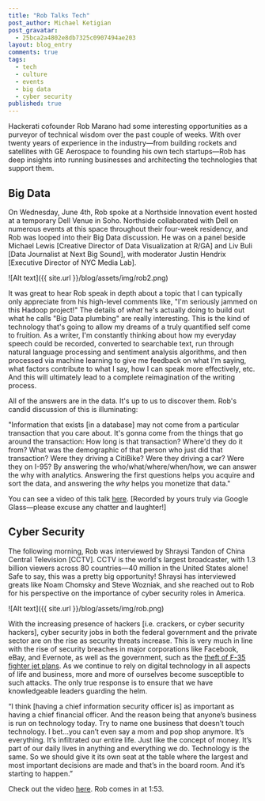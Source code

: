 ```yaml
---
title: "Rob Talks Tech"
post_author: Michael Ketigian
post_gravatar: 
  - 25bca2a4802e8db7325c0907494ae203
layout: blog_entry
comments: true
tags: 
  - tech
  - culture
  - events
  - big data
  - cyber security
published: true
---
```

Hackerati cofounder Rob Marano had some interesting opportunities as a purveyor of technical wisdom over the past couple of weeks. With over twenty years of experience in the industry—from building rockets and satellites with GE Aerospace to founding his own tech startups—Rob has deep insights into running businesses and architecting the technologies that support them.

Big Data
--------

On Wednesday, June 4th, Rob spoke at a Northside Innovation event hosted at a temporary Dell Venue in Soho. Northside collaborated with Dell on numerous events at this space throughout their four-week residency, and Rob was looped into their Big Data discussion. He was on a panel beside Michael Lewis [Creative Director of Data Visualization at R/GA] and Liv Buli [Data Journalist at Next Big Sound], with moderator Justin Hendrix [Executive Director of NYC Media Lab]. 

![Alt text]({{ site.url }}/blog/assets/img/rob2.png)

It was great to hear Rob speak in depth about a topic that I can typically only appreciate from his high-level comments like, "I'm seriously jammed on this Hadoop project!" The details of *what* he's actually doing to build out what he calls "Big Data plumbing" are really interesting. This is the kind of technology that's going to allow my dreams of a truly quantified self come to fruition. As a writer, I'm constantly thinking about how my everyday speech could be recorded, converted to searchable text, run through natural language processing and sentiment analysis algorithms, and then processed via machine learning to give me feedback on what I'm saying, what factors contribute to what I say, how I can speak more effectively, etc. And this will ultimately lead to a complete reimagination of the writing process. 

All of the answers are in the data. It's up to us to discover them. Rob's candid discussion of this is illuminating:

"Information that exists [in a database] may not come from a particular transaction that you care about. It's gonna come from the things that go around the transaction: How long is that transaction? Where'd they do it from? What was the demographic of that person who just did that transaction? Were they driving a CitiBike? Were they driving a car? Were they on I-95? By answering the who/what/where/when/how, we can answer the why with analytics. Answering the first questions helps you acquire and sort the data, and answering the *why* helps you monetize that data."

You can see a video of this talk [here](https://www.youtube.com/watch?v=UgIGV2BFcQA). [Recorded by yours truly via Google Glass—please excuse any chatter and laughter!]

Cyber Security
--------


The following morning, Rob was interviewed by Shraysi Tandon of China Central Television [CCTV]. CCTV is the world's largest broadcaster, with 1.3 billion viewers across 80 countries—40 million in the United States alone! Safe to say, this was a pretty big opportunity! Shraysi has interviewed greats like Noam Chomsky and Steve Wozniak, and she reached out to Rob for his perspective on the importance of cyber security roles in America. 

![Alt text]({{ site.url }}/blog/assets/img/rob.png)

With the increasing presence of hackers [i.e. crackers, or cyber security hackers], cyber security jobs in both the federal government and the private sector are on the rise as security threats increase. This is very much in line with the rise of security breaches in major corporations like Facebook, eBay, and Evernote, as well as the government, such as the [theft of F-35 fighter jet plans](http://www.reuters.com/article/2013/06/19/usa-fighter-hacking-idUSL2N0EV0T320130619). As we continue to rely on digital technology in all aspects of life and business, more and more of ourselves become susceptible to such attacks. The only true response is to ensure that we have knowledgeable leaders guarding the helm.

“I think [having a chief information security officer is] as important as having a chief financial officer. And the reason being that anyone’s business is run on technology today. Try to name one business that doesn’t touch technology. I bet...you can’t even say a mom and pop shop anymore. It’s everything. It’s infiltrated our entire life. Just like the concept of money. It’s part of our daily lives in anything and everything we do. Technology is the same. So we should give it its own seat at the table where the largest and most important decisions are made and that’s in the board room. And it’s starting to happen.”

Check out the video [here](http://www.cctv-america.com/2014/06/07/major-u-s-companies-improving-cyber-security). Rob comes in at 1:53.
